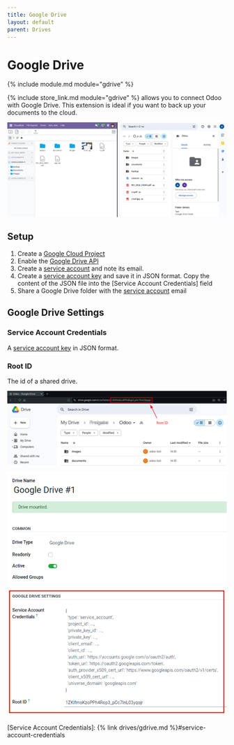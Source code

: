```yaml
---
title: Google Drive
layout: default
parent: Drives
---
```


# Google Drive

{% include module.md module="gdrive" %}

{% include store_link.md module="gdrive" %} allows you to connect Odoo with Google Drive. 
This extension is ideal if you want to back up your documents to the cloud.

![Google Drive](../assets/gdrive_hero.png)

## Setup

1. Create a [Google Cloud Project](https://developers.google.com/workspace/guides/create-project#project)
2. Enable the [Google Drive API](https://console.cloud.google.com/flows/enableapi?apiid=drive.googleapis.com)
3. Create a [service account] and note its email.
4. Create a [service account key] and save it in JSON format. Copy the content of the JSON file into the [Service Account Credentials] field
5. Share a Google Drive folder with the [service account] email

## Google Drive Settings

### Service Account Credentials

A [service account key] in JSON format.

### Root ID

The id of a shared drive.

![Root ID](../assets/root_id.png)

![Google Drive](../assets/gdrive_settings.png)

[service account]: https://cloud.google.com/iam/docs/service-accounts-create
[service account key]: https://cloud.google.com/iam/docs/keys-create-delete?hl=en#creating
[Service Account Credentials]: {% link drives/gdrive.md %}#service-account-credentials
